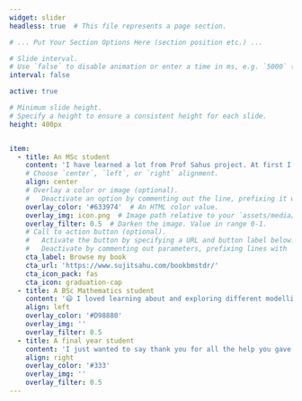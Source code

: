 ```yaml
---
widget: slider
headless: true  # This file represents a page section.

# ... Put Your Section Options Here (section position etc.) ...

# Slide interval.
# Use `false` to disable animation or enter a time in ms, e.g. `5000` (5s).
interval: false

active: true 

# Minimum slide height.
# Specify a height to ensure a consistent height for each slide.
height: 400px


item:
  - title: An MSc student 
    content: 'I have learned a lot from Prof Sahus project. At first I was not sure if I liked all the coding in R. But he certainly made it easy for me to learn. 😄'
    # Choose `center`, `left`, or `right` alignment.
    align: center
    # Overlay a color or image (optional).
    #   Deactivate an option by commenting out the line, prefixing it with `#`.
    overlay_color: '#633974'  # An HTML color value.
    overlay_img: icon.png  # Image path relative to your `assets/media/` folder
    overlay_filter: 0.5  # Darken the image. Value in range 0-1.
    # Call to action button (optional).
    #   Activate the button by specifying a URL and button label below.
    #   Deactivate by commenting out parameters, prefixing lines with `#`.
    cta_label: Browse my book 
    cta_url: 'https://www.sujitsahu.com/bookbmstdr/'
    cta_icon_pack: fas
    cta_icon: graduation-cap
  - title: A BSc Mathematics student 
    content: '😄 I loved learning about and exploring different modelling techniques in Statistics. I can confidently say that it was the best module I have taken in my fourth year. At times it was really challenging but Sujit guided me patiently and effectively which helped me progress with my research, thus making it fun, engaging and very enjoyable.  It was a great pleasure to work with Sujit and I greatly appreciate the work he has put in. The constant support provided encouraged me to aspire for a deeper understanding of the topic.'
    align: left
    overlay_color: '#D98880'
    overlay_img: ''
    overlay_filter: 0.5
  - title: A final year student
    content: 'I just wanted to say thank you for all the help you gave me, particularly in my last-minute panic to get it all done! I found the topic very interesting and something I could see myself doing in my future career. I enjoyed completing the project as it gave a better insight to what a career in data may involve, through cleaning and analyzing data and then writing a final report. You continued to push me to achieve my best.😄'
    align: right
    overlay_color: '#333'
    overlay_img: ''
    overlay_filter: 0.5
---
```

